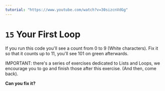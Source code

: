 ```yaml
---
tutorial: "https://www.youtube.com/watch?v=30sizcnVdGg"
---
```


# `15` Your First Loop

If you run this code you'll see a count from 0 to 9 (White characters).  Fix it so that it counts up to 11, you'll see 101 on green afterwards.

IMPORTANT: there's a series of exercises dedicated to Lists and Loops, we encourage you to go and finish those after this exercise. (And then, come back).

**Can you fix it?**
